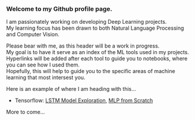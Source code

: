### Welcome to my Github profile page.

I am passionately working on developing Deep Learning projects.  
My learning focus has been drawn to both Natural Language Processing and Computer Vision.

Please bear with me, as this header will be a work in progress.  
My goal is to have it serve as an index of the ML tools used in my projects.  
Hyperlinks will be added after each tool to guide you to notebooks, where you can see how I used them.  
Hopefully, this will help to guide you to the specific areas of machine learning that most intersest you.  

Here is an example of where I am heading with this...  
- Tensorflow: [LSTM Model Exploration](https://github.com/christianspybrook/lstm_sentiment_analysis/blob/master/lstm_model_exploration/lstm_model_exploration_nb/lstm_model_exploration.ipynb), [MLP from Scratch](https://github.com/christianspybrook/springboard/blob/master/projects/model_logging.py)  

More to come...
